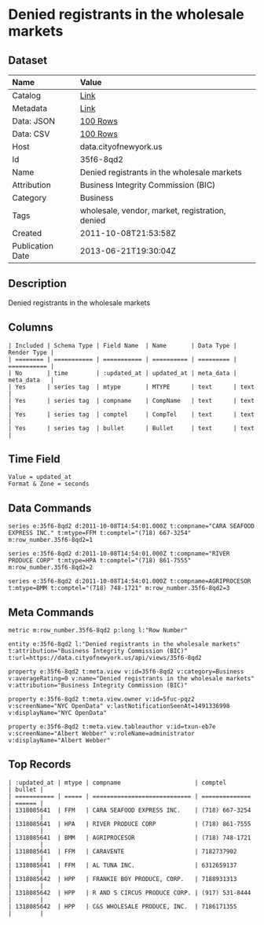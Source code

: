 # Denied registrants in the wholesale markets

## Dataset

| Name | Value |
| :--- | :---- |
| Catalog | [Link](https://catalog.data.gov/dataset/denied-registrants-in-the-wholesale-markets-2b17c) |
| Metadata | [Link](https://data.cityofnewyork.us/api/views/35f6-8qd2) |
| Data: JSON | [100 Rows](https://data.cityofnewyork.us/api/views/35f6-8qd2/rows.json?max_rows=100) |
| Data: CSV | [100 Rows](https://data.cityofnewyork.us/api/views/35f6-8qd2/rows.csv?max_rows=100) |
| Host | data.cityofnewyork.us |
| Id | 35f6-8qd2 |
| Name | Denied registrants in the wholesale markets |
| Attribution | Business Integrity Commission (BIC) |
| Category | Business |
| Tags | wholesale, vendor, market, registration, denied |
| Created | 2011-10-08T21:53:58Z |
| Publication Date | 2013-06-21T19:30:04Z |

## Description

Denied registrants in the wholesale markets

## Columns

```ls
| Included | Schema Type | Field Name  | Name       | Data Type | Render Type |
| ======== | =========== | =========== | ========== | ========= | =========== |
| No       | time        | :updated_at | updated_at | meta_data | meta_data   |
| Yes      | series tag  | mtype       | MTYPE      | text      | text        |
| Yes      | series tag  | compname    | CompName   | text      | text        |
| Yes      | series tag  | comptel     | CompTel    | text      | text        |
| Yes      | series tag  | bullet      | Bullet     | text      | text        |
```

## Time Field

```ls
Value = updated_at
Format & Zone = seconds
```

## Data Commands

```ls
series e:35f6-8qd2 d:2011-10-08T14:54:01.000Z t:compname="CARA SEAFOOD EXPRESS INC." t:mtype=FFM t:comptel="(718) 667-3254" m:row_number.35f6-8qd2=1

series e:35f6-8qd2 d:2011-10-08T14:54:01.000Z t:compname="RIVER PRODUCE CORP" t:mtype=HPA t:comptel="(718) 861-7555" m:row_number.35f6-8qd2=2

series e:35f6-8qd2 d:2011-10-08T14:54:01.000Z t:compname=AGRIPROCESOR t:mtype=BMM t:comptel="(718) 748-1721" m:row_number.35f6-8qd2=3
```

## Meta Commands

```ls
metric m:row_number.35f6-8qd2 p:long l:"Row Number"

entity e:35f6-8qd2 l:"Denied registrants in the wholesale markets" t:attribution="Business Integrity Commission (BIC)" t:url=https://data.cityofnewyork.us/api/views/35f6-8qd2

property e:35f6-8qd2 t:meta.view v:id=35f6-8qd2 v:category=Business v:averageRating=0 v:name="Denied registrants in the wholesale markets" v:attribution="Business Integrity Commission (BIC)"

property e:35f6-8qd2 t:meta.view.owner v:id=5fuc-pqz2 v:screenName="NYC OpenData" v:lastNotificationSeenAt=1491336998 v:displayName="NYC OpenData"

property e:35f6-8qd2 t:meta.view.tableauthor v:id=txun-eb7e v:screenName="Albert Webber" v:roleName=administrator v:displayName="Albert Webber"
```

## Top Records

```ls
| :updated_at | mtype | compname                     | comptel        | bullet | 
| =========== | ===== | ============================ | ============== | ====== | 
| 1318085641  | FFM   | CARA SEAFOOD EXPRESS INC.    | (718) 667-3254 |        | 
| 1318085641  | HPA   | RIVER PRODUCE CORP           | (718) 861-7555 |        | 
| 1318085641  | BMM   | AGRIPROCESOR                 | (718) 748-1721 |        | 
| 1318085641  | FFM   | CARAVENTE                    | 7182737902     |        | 
| 1318085641  | FFM   | AL TUNA INC.                 | 6312659137     |        | 
| 1318085642  | HPP   | FRANKIE BOY PRODUCE, CORP.   | 7188931313     |        | 
| 1318085642  | HPP   | R AND S CIRCUS PRODUCE CORP. | (917) 531-8444 |        | 
| 1318085642  | HPP   | C&S WHOLESALE PRODUCE, INC.  | 7186171355     |        | 
```
